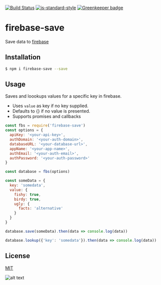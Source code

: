 [![Build Status](https://travis-ci.org/zrrrzzt/firebase-save.svg?branch=master)](https://travis-ci.org/zrrrzzt/firebase-save)
[![js-standard-style](https://img.shields.io/badge/code%20style-standard-brightgreen.svg?style=flat)](https://github.com/feross/standard)
[![Greenkeeper badge](https://badges.greenkeeper.io/zrrrzzt/firebase-save.svg)](https://greenkeeper.io/)

# firebase-save

Save data to [firebase](https://firebase.google.com)

## Installation

```bash
$ npm i firebase-save --save
```

## Usage

Saves and loookups values for a specific key in firebase.
- Uses ```value``` as key if no key supplied.
- Defaults to {} if no value is presented.
- Supports promises and callbacks

```JavaScript
const fbs = require('firebase-save')
const options = {
  apiKey: '<your-api-key>',
  authDomain: '<your-auth-domain>',
  databaseURL: '<your-database-url>',
  appName: '<your-app-name>',
  authEmail: '<your-auth-email>',
  authPassword: '<your-auth-password>'
}

const database = fbs(options)

const someData = {
  key: 'somedata',
  value: {
    fishy: true,
    birdy: true,
    ugly: {
      facts: 'alternative'
    }
  }
}

database.save(someData).then(data => console.log(data))

database.lookup({'key': 'somedata'}).then(data => console.log(data))
```

## License

[MIT](LICENSE)

![alt text](https://robots.kebabstudios.party/firebase-save.png "Robohash image of firebase-save")